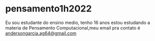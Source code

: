 # pensamento1h2022 
Eu sou estudante do ensino medio, tenho 16 anos estou estudando a materia de Pensamento Computacional,meu email pra contato é andersongarcia.ag64@gmail.com
